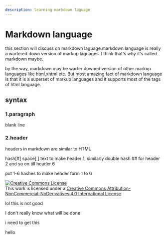 ```yaml
---
description: learning markdown laguage
---
```


# Markdown language

this section will discuss on markdown laguage.markdown language is really a wartered down version of markup laguages. I think that's why it's called markdown maybe.

by the way, markdown may be warter downed version of other markup languages like html,xhtml etc. But most amazing fact of markdown language is that it is a superset of markup languages and it supports most of the tags of html language.

## syntax

### 1.paragraph

blank line

### 2.header

headers in markdown are similar to HTML

hash[#] space[ ] text to make header 1,
similarly double hash ## for header 2 and so on till header 6

put 1-6 hashes to make header form 1 to 6

<a rel="license" href="http://creativecommons.org/licenses/by-nc-nd/4.0/"><img alt="Creative Commons License" style="border-width:0" src="https://i.creativecommons.org/l/by-nc-nd/4.0/88x31.png" /></a><br />This work is licensed under a <a rel="license" href="http://creativecommons.org/licenses/by-nc-nd/4.0/">Creative Commons Attribution-NonCommercial-NoDerivatives 4.0 International License</a>.

lol
this is not good

I don't really know what will be done

i need to get this
 

 hello